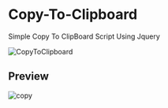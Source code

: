 # Copy-To-Clipboard
Simple Copy To ClipBoard Script Using Jquery

![CopyToClipboard](https://user-images.githubusercontent.com/26626045/79554788-2d462480-80bc-11ea-94e2-da3dce373d5f.jpg)

## Preview

![copy](https://user-images.githubusercontent.com/26626045/79554796-31724200-80bc-11ea-91d3-7df25a30f90e.PNG)
